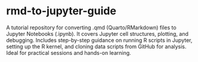 # rmd-to-jupyter-guide
A tutorial repository for converting .qmd (Quarto/RMarkdown) files to Jupyter Notebooks (.ipynb). It covers Jupyter cell structures, plotting, and debugging. Includes step-by-step guidance on running R scripts in Jupyter, setting up the R kernel, and cloning data scripts from GitHub for analysis. Ideal for practical sessions and hands-on learning.

